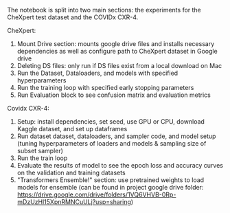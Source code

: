 The notebook is split into two main sections: the experiments for the CheXpert test dataset and the COVIDx CXR-4.

CheXpert:
1. Mount Drive section: mounts google drive files and installs necessary dependencies as well as configure path to CheXpert dataset in Google drive
2. Deleting DS files: only run if DS files exist from a local download on Mac
3. Run the Dataset, Dataloaders, and models with specified hyperparameters
4. Run the training loop with specified early stopping parameters
5. Run Evaluation block to see confusion matrix and evaluation metrics

Covidx CXR-4:
1. Setup: install dependencies, set seed, use GPU or CPU, download Kaggle dataset, and set up dataframes
2. Run dataset dataset, dataloaders, and sampler code, and model setup (tuning hyperparameters of loaders and models & sampling size of subset sampler)
3. Run the train loop
4. Evaluate the results of model to see the epoch loss and accuracy curves on the validation and training datasets
5. "Transformers Ensemble!" section: use pretrained weights to load models for ensemble (can be found in project google drive folder: https://drive.google.com/drive/folders/1VQ6VHVB-0Rp-mDzUzHl15XpnRMNCuULj?usp=sharing)
